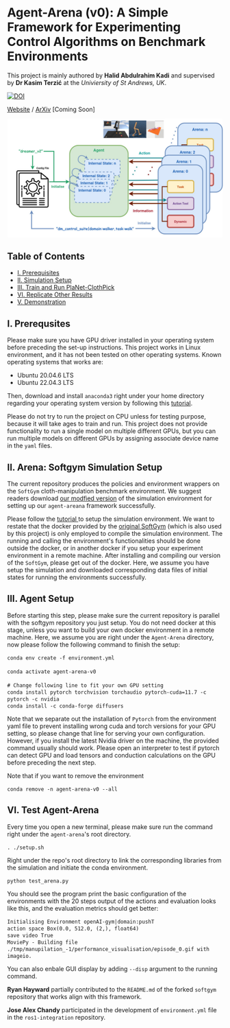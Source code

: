 <h1>  Agent-Arena (v0): A Simple Framework for Experimenting Control Algorithms on Benchmark Environments </h1>

This project is mainly authored by **Halid Abdulrahim Kadi** and supervised by **Dr Kasim Terzić** at the *Univiersity of St Andrews, UK*.

[![DOI](https://zenodo.org/badge/933415395.svg)](https://doi.org/10.5281/zenodo.14876793)

[Website]() /  [ArXiv]() [Coming Soon]


![plot](assets/agent-arena.jpg)



## Table of Contents

- [I. Prerequisites](#prerequsites)
- [II. Simulation Setup](#simulation)
- [III. Train and Run PlaNet-ClothPick](#train-planet)
- [VI. Replicate Other Results](#other-results)
- [V. Demonstration](#demo)

## I. Prerequsites

Please make sure you have GPU driver installed in your operating system before preceding the set-up instructions. This project works in Linux environment, and it has not been tested on other operating systems. Known operating systems that works are:

* Ubuntu 20.04.6 LTS
* Ubuntu 22.04.3 LTS

Then, download and install `anaconda3` right under your home directory regarding your operating system version by following this [tutorial](https://docs.anaconda.com/free/anaconda/install/linux/).

Please do not try to run the project on CPU unless for testing purpose, because it will take ages to train and run. This project does not provide functionality to run a single model on multiple different GPUs, but you can run multiple models on different GPUs by assigning associate device name in the `yaml` files.

## II. Arena: Softgym Simulation Setup

The current repository produces the policies and environment wrappers on the `SoftGym` cloth-manipulation benchmark environment. We suggest readers download [our modfied version](https://github.com/halid1020/softgym/tree/master) of the simulation environment for setting up our `agent-areana` framework successfully.

Please follow the [tutorial ](https://github.com/halid1020/softgym/blob/master/README.md)to setup the simulation environment. We want to restate that the docker provided by the [original SoftGym](https://github.com/Xingyu-Lin/softgym) (which is also used by this project) is only employed to compile the simulation environment. The running and calling the environment's functionalities should be done outside the docker, or in another docker if you setup your experiment environment in a remote machine. After installing and compiling our version of the `SoftGym`, please get out of the docker. Here, we assume you have setup the simulation and downloaded corresponding data files of initial states for running the environments successfully.

## III. Agent Setup

Before starting this step, please make sure the current repository is parallel with the softgym repository you just setup. You do not need docker at this stage, unless you want to build your own docker environment in a remote machine. Here, we assume you are right under the `Agent-Arena` directory, now please follow the following command to finish the setup:

```
conda env create -f environment.yml

conda activate agent-arena-v0

# Change following line to fit your own GPU setting
conda install pytorch torchvision torchaudio pytorch-cuda=11.7 -c pytorch -c nvidia
conda install -c conda-forge diffusers 

```

Note that we separate out the installation of `Pytorch` from the environment yaml file to prevent installing wrong cuda and torch versions for your GPU setting, so please change that line for serving your own configuration. However, if you install the latest Nvidia driver on the machine, the provided command usually should work. Please open an interpreter to test if pytorch can detect GPU and load tensors and conduction calculations on the GPU before preceding the next step.

Note that if you want to remove the environment

```
conda remove -n agent-arena-v0 --all  
```

## VI. Test Agent-Arena

Every time you open a new terminal, please make sure run the command right under the `agent-arena`'s root directory.

```
. ./setup.sh
```

Right under the repo's root directory to link the corresponding libraries from the simulation and initiate the conda environment.

```
python test_arena.py

```

You should see the program print the basic configuration of the environments with the 20 steps output of the actions and evaluation looks like this,  and the evaluation metrics should get better:

```
Initialising Environment openAI-gym|domain:pushT
action space Box(0.0, 512.0, (2,), float64)
save video True
MoviePy - Building file ./tmp/manupilation_-1/performance_visualisation/episode_0.gif with imageio.
```

You can also enbale GUI display by adding `--disp` argument to the running command.

**Ryan Hayward** partially contributed to the `README.md` of the forked `softgym` repository that works align with this framework.

**Jose Alex Chandy** participated in the development of `environment.yml` file in the `ros1-integration` repository.
